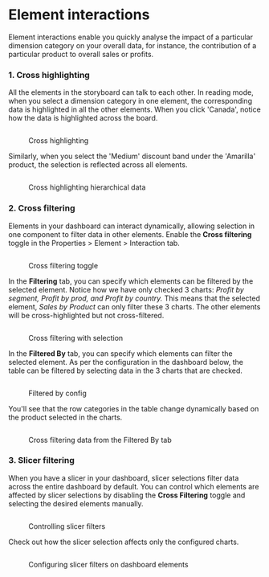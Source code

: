 # Element interactions

Element interactions enable you quickly analyse the impact of a particular dimension category on your overall data, for instance, the contribution of a particular product to overall sales or profits.

### 1.  Cross highlighting

All the elements in the storyboard can talk to each other. In reading mode, when you select a dimension category in one element, the corresponding data is highlighted in all the other elements. When you click 'Canada', notice how the data is highlighted across the board.

<figure><img src="../.gitbook/assets/image (164).png" alt=""><figcaption><p>Cross highlighting </p></figcaption></figure>

Similarly, when you select the 'Medium' discount band under the 'Amarilla' product, the selection is reflected across all elements.

<figure><img src="../.gitbook/assets/image (165).png" alt=""><figcaption><p>Cross highlighting hierarchical data</p></figcaption></figure>

### 2.  Cross filtering

Elements in your dashboard can interact dynamically, allowing selection in one component to filter data in other elements. Enable the **Cross filtering** toggle in the Properties > Element > Interaction tab.

<figure><img src="../.gitbook/assets/image (166).png" alt=""><figcaption><p>Cross filtering toggle</p></figcaption></figure>

In the **Filtering** tab, you can specify which elements can be filtered by the selected element. Notice how we have only checked 3 charts: _Profit by segment, Profit by prod, and Profit by country._ This means that the selected element, _Sales by Product_ can only filter these 3 charts. The other elements will be cross-highlighted but not cross-filtered.

<figure><img src="../.gitbook/assets/image (167).png" alt=""><figcaption><p>Cross filtering with selection</p></figcaption></figure>

In the **Filtered By** tab, you can specify which elements can filter the selected element. As per the configuration in the dashboard below, the table can be filtered by selecting data in the 3 charts that are checked.

<figure><img src="../.gitbook/assets/image (168).png" alt=""><figcaption><p>Filtered by config</p></figcaption></figure>

You'll see that the row categories in the table change dynamically based on the product selected in the charts.

<figure><img src="../.gitbook/assets/Untitled Project (11).gif" alt=""><figcaption><p>Cross filtering data from the Filtered By tab</p></figcaption></figure>

### 3.  Slicer filtering

When you have a slicer in your dashboard, slicer selections filter data across the entire dashboard by default. You can control which elements are affected by slicer selections by disabling the **Cross Filtering** toggle and selecting the desired elements manually.

<figure><img src="../.gitbook/assets/image (169).png" alt=""><figcaption><p>Controlling slicer filters</p></figcaption></figure>

Check out how the slicer selection affects only the configured charts.

<figure><img src="../.gitbook/assets/image (170).png" alt=""><figcaption><p>Configuring slicer filters on dashboard elements</p></figcaption></figure>

&#x20;
